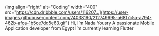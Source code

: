 (img align="right" alt="Coding" width="400" src="https://cdn.dribbble.com/users/116207...](https://user-images.githubusercontent.com/74038190/212749695-a6817c5a-a794-462b-afca-1b5ce7dd5e63.gif")
Hi, I’m Nada Yousry
A passionate Mobile Application developer from Egypt
I’m currently learning Flutter
<!---
nadayousryelghandour1/nadayousryelghandour1 is a ✨ special ✨ repository because its `README.md` (this file) appears on your GitHub profile.
You can click the Preview link to take a look at your changes.
--->
